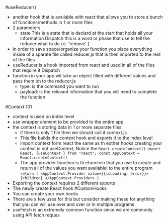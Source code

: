 #useReducer()
- another hook that is available with react that allows you to store a bunch of funcitons/methods in 1 or more files
- 2 parameters
	- state This is a state that is declard at the start that holds all your information
		Dispatch this is a word or phase that use to tell the reducer what to do i.e. 'remove'
	}
- in order to save space/organize your function you place everything inside of a sparate file called reducer.js that is then imported to the rest of the files
- useReducer is a hook imported from react and used in all of the files that require it
Dispatch
- function in your app wil take an object filled with different values and pass them on to the reducer.js
	- type: is the command you want to run
	- payload: is the relevant information that you will need to complete the function
	
#Context 101 
- context is used on index level
- use wrapper element to be provided to the entire app.
- the context is storing data in 1 or more separate files
	- if there is only 1 file then we should call it context.js
	- This file builds the context hook and exports it to the index level
	- import context form react the same as th eother hooks creating your context is not useContext, Notice the `React.createContext()` 
		`import React, {useContext } from "react";
		const AppContext = React.createContext()`
	- The app provider function is th efunctoin that you use to create and return all of the values you want availablel to the entire program
		`return (
		<AppContext.Provider value={{isLoading, error}}>
		{children}
		</AppContext.Provider>
		)`
- Exporting the context requires 2 different exports
- The newly create React hook 
#CustomHooks
-	You can create your own hooks 
-	There are a few uses for this but consider making these for anything that you can will use over and over or in multiple programs
-	useFetch is an extremely common function since we are commonly using API fetch reques
		
		
	
	
